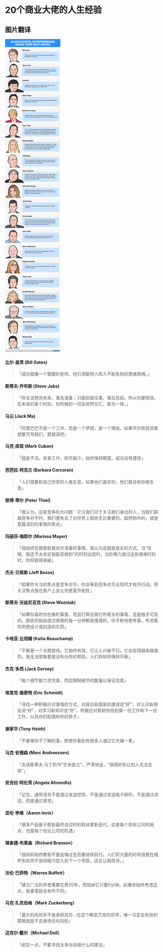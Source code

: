 # 20个商业大佬的人生经验

## 图片翻译

![原图](bussinessAdvices.png)

#### 比尔·盖茨 (Bill Gates)


> 「成功就像一个蹩脚的老师。他引诱聪明人陷入不能失败的思维困境。」

#### 斯蒂夫·乔布斯 (Steve Jobs)

> 「你无法预测未来，事先准备；只能回首往事，事后总结。所以你要相信，在未来的某个时刻，你所做的一切会突然交汇，联为一体。」

#### 马云 (Jack Ma)


> 「阿里巴巴不是一个工作，而是一个梦想。是一个理由。如果华尔街投资者想要咒骂我们，那就请吧」

#### 马克·库班 (Mark Cuban)


> 「就是干活。发奋工作，绞尽脑汁。始终保持期望。成功没有捷径」

#### 芭芭拉·柯克兰 (Barbara Corcoran)

> 「人们想要和自己欣赏的人做生意。如果他们喜欢你，他们就会和你做生意」

#### 彼得·蒂尔 (Peter Thiel)

> 「我认为，这是竞争的大问题：它让我们过于关注我们身边的人，当我们超越竞争对手时，我们便失去了对世界上那些无比重要的，超然物外的，或是意蕴深刻的事物的焦点」

#### 玛丽莎·梅耶尔 (Marissa Mayer)

> 「我始终在做那些我尚欠准备的事情。我认为这就是成长的方式。当“哇哦，我还不太肯定我能否做到”的时刻出现时，当你竭力渡过这些艰难时刻时，你将取得突破」

#### 杰夫·贝索斯 (Jeff Bezos)

> 「如果你关注的焦点是竞争对手，你会等到竞争对手出现时才有所行动。把关注焦点放在客户上会让你更富开拓性」


#### 斯蒂夫·沃兹尼亚克 (Steve Wozniak)

> 「如果你喜欢你在做的事情，而且打算去做它所相关的事情，这是触手可及的。那些你独自度过夜晚的每一分钟都是值得的，你不断地思考着，考虑着你所想设计或创造的东西」

#### 卡地亚·比彻姆 (Katia Beauchamp)

> 「平衡是一个长期游戏。它始终有效。它让人兴奋不已。它会变得越来越强烈。我无法想象要是没有伙伴的帮助，人们将如何保持平衡」

#### 杰克·多西 (Jack Dorsey)

> 「每个细节都力求完美，然后限制细节的数量以保证完美」

#### 埃里克·施密特 (Eric Schmidt)

> 「寻找一种积极应对事情的方式。对探访新国家的邀请说“好”，对认识新朋友说“好”，对学习新知识说“好”。积极应对帮助你找到第一份工作和下一份工作，以及你的配偶和你的孩子」

#### 谢家华 (Tony Hsieh)

> 「不要做你不了解的事，即使你看到有很多人通过它大赚一笔」

#### 马克·安德森 (Marc Andreessen)

> 「去读斯蒂夫·马丁的书“生来直立”。严肃地说，“做得好到让别人无法忽视”」

#### 安吉拉·阿伦茨 (Angela Ahrendts)

> 「记住，通用语言不是通过发送短信，不是通过发送电子邮件，不是通过讲述。而是通过感觉」

#### 亚伦·李维（Aaron levie）

> 「很多产品基于那些最终会过时的假设更新迭代。这是每个现有公司的弱点，也是每个创业公司的机遇」


#### 理查德·布莱森（Richard Branson）

> 「我妈妈始终教我不要追悔过去而要继续前行。人们将大量的时间浪费在缅怀失败而不是将精力投入到下一个项目，这总让我惊讶。」

#### 沃伦·巴菲特（Warren Buffett）

> 「建立广泛的声誉需要花费20年，而毁掉它只要5分钟。如果你始终考虑这点，做事情就会有所不同」

#### 马克·扎克伯格（Mark Zuckerberg）

> 「最大的风险并不是承担风险...在这个瞬息万变的世界，唯一注定会失败的策略就是不去承担任何风险」

#### 迈克尔·戴尔（Michael Dell）

> 「疯狂一点，不要寻找太多你该做什么的建议」
